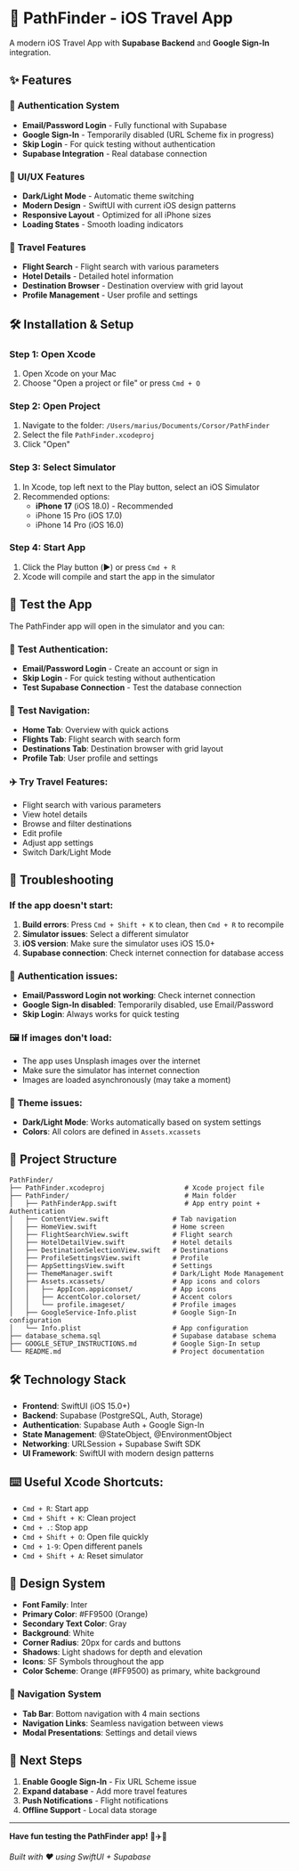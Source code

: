 # 🚀 PathFinder - iOS Travel App

A modern iOS Travel App with **Supabase Backend** and **Google Sign-In** integration.

## ✨ Features

### 🔐 **Authentication System**
- **Email/Password Login** - Fully functional with Supabase
- **Google Sign-In** - Temporarily disabled (URL Scheme fix in progress)
- **Skip Login** - For quick testing without authentication
- **Supabase Integration** - Real database connection

### 🎨 **UI/UX Features**
- **Dark/Light Mode** - Automatic theme switching
- **Modern Design** - SwiftUI with current iOS design patterns
- **Responsive Layout** - Optimized for all iPhone sizes
- **Loading States** - Smooth loading indicators

### 🏨 **Travel Features**
- **Flight Search** - Flight search with various parameters
- **Hotel Details** - Detailed hotel information
- **Destination Browser** - Destination overview with grid layout
- **Profile Management** - User profile and settings

## 🛠 Installation & Setup

### Step 1: Open Xcode
1. Open Xcode on your Mac
2. Choose "Open a project or file" or press `Cmd + O`

### Step 2: Open Project
1. Navigate to the folder: `/Users/marius/Documents/Corsor/PathFinder`
2. Select the file `PathFinder.xcodeproj`
3. Click "Open"

### Step 3: Select Simulator
1. In Xcode, top left next to the Play button, select an iOS Simulator
2. Recommended options:
   - **iPhone 17** (iOS 18.0) - Recommended
   - iPhone 15 Pro (iOS 17.0)
   - iPhone 14 Pro (iOS 16.0)

### Step 4: Start App
1. Click the Play button (▶️) or press `Cmd + R`
2. Xcode will compile and start the app in the simulator

## 🎯 Test the App
The PathFinder app will open in the simulator and you can:

### 🔐 **Test Authentication:**
- **Email/Password Login** - Create an account or sign in
- **Skip Login** - For quick testing without authentication
- **Test Supabase Connection** - Test the database connection

### 🧭 **Test Navigation:**
- **Home Tab**: Overview with quick actions
- **Flights Tab**: Flight search with search form
- **Destinations Tab**: Destination browser with grid layout
- **Profile Tab**: User profile and settings

### ✈️ **Try Travel Features:**
- Flight search with various parameters
- View hotel details
- Browse and filter destinations
- Edit profile
- Adjust app settings
- Switch Dark/Light Mode

## 🔧 Troubleshooting

### If the app doesn't start:
1. **Build errors**: Press `Cmd + Shift + K` to clean, then `Cmd + R` to recompile
2. **Simulator issues**: Select a different simulator
3. **iOS version**: Make sure the simulator uses iOS 15.0+
4. **Supabase connection**: Check internet connection for database access

### 🔐 **Authentication issues:**
- **Email/Password Login not working**: Check internet connection
- **Google Sign-In disabled**: Temporarily disabled, use Email/Password
- **Skip Login**: Always works for quick testing

### 🖼 **If images don't load:**
- The app uses Unsplash images over the internet
- Make sure the simulator has internet connection
- Images are loaded asynchronously (may take a moment)

### 🎨 **Theme issues:**
- **Dark/Light Mode**: Works automatically based on system settings
- **Colors**: All colors are defined in `Assets.xcassets`

## 📁 Project Structure
```
PathFinder/
├── PathFinder.xcodeproj                    # Xcode project file
├── PathFinder/                             # Main folder
│   ├── PathFinderApp.swift                 # App entry point + Authentication
│   ├── ContentView.swift                # Tab navigation
│   ├── HomeView.swift                   # Home screen
│   ├── FlightSearchView.swift           # Flight search
│   ├── HotelDetailView.swift            # Hotel details
│   ├── DestinationSelectionView.swift   # Destinations
│   ├── ProfileSettingsView.swift        # Profile
│   ├── AppSettingsView.swift            # Settings
│   ├── ThemeManager.swift               # Dark/Light Mode Management
│   ├── Assets.xcassets/                 # App icons and colors
│   │   ├── AppIcon.appiconset/          # App icons
│   │   ├── AccentColor.colorset/        # Accent colors
│   │   └── profile.imageset/            # Profile images
│   ├── GoogleService-Info.plist         # Google Sign-In configuration
│   └── Info.plist                       # App configuration
├── database_schema.sql                  # Supabase database schema
├── GOOGLE_SETUP_INSTRUCTIONS.md         # Google Sign-In setup
└── README.md                            # Project documentation
```

## 🛠 **Technology Stack**
- **Frontend**: SwiftUI (iOS 15.0+)
- **Backend**: Supabase (PostgreSQL, Auth, Storage)
- **Authentication**: Supabase Auth + Google Sign-In
- **State Management**: @StateObject, @EnvironmentObject
- **Networking**: URLSession + Supabase Swift SDK
- **UI Framework**: SwiftUI with modern design patterns

## ⌨️ **Useful Xcode Shortcuts:**
- `Cmd + R`: Start app
- `Cmd + Shift + K`: Clean project
- `Cmd + .`: Stop app
- `Cmd + Shift + O`: Open file quickly
- `Cmd + 1-9`: Open different panels
- `Cmd + Shift + A`: Reset simulator

## 🎨 **Design System**
- **Font Family**: Inter
- **Primary Color**: #FF9500 (Orange)
- **Secondary Text Color**: Gray
- **Background**: White
- **Corner Radius**: 20px for cards and buttons
- **Shadows**: Light shadows for depth and elevation
- **Icons**: SF Symbols throughout the app
- **Color Scheme**: Orange (#FF9500) as primary, white background

### 🧭 **Navigation System**
- **Tab Bar**: Bottom navigation with 4 main sections
- **Navigation Links**: Seamless navigation between views
- **Modal Presentations**: Settings and detail views

## 🚀 **Next Steps**
1. **Enable Google Sign-In** - Fix URL Scheme issue
2. **Expand database** - Add more travel features
3. **Push Notifications** - Flight notifications
4. **Offline Support** - Local data storage

---

**Have fun testing the PathFinder app!** 🚀✈️🏨

*Built with ❤️ using SwiftUI + Supabase*
